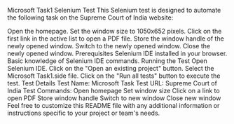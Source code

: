 Microsoft Task1 Selenium Test
This Selenium test is designed to automate the following task on the Supreme Court of India website:

Open the homepage.
Set the window size to 1050x652 pixels.
Click on the first link in the active list to open a PDF file.
Store the window handle of the newly opened window.
Switch to the newly opened window.
Close the newly opened window.
Prerequisites
Selenium IDE installed in your browser.
Basic knowledge of Selenium IDE commands.
Running the Test
Open Selenium IDE.
Click on the "Open an existing project" button.
Select the Microsoft Task1.side file.
Click on the "Run all tests" button to execute the test.
Test Details
Test Name: Microsoft Task
Test URL: Supreme Court of India
Test Commands:
Open homepage
Set window size
Click on a link to open PDF
Store window handle
Switch to new window
Close new window
Feel free to customize this README file with any additional information or instructions specific to your project or team's needs.
